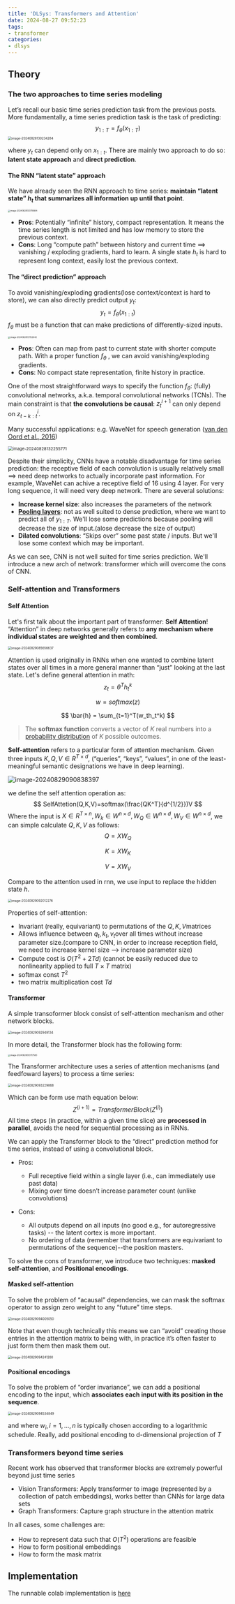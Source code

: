 ```yaml
---
title: 'DLSys: Transformers and Attention'
date: 2024-08-27 09:52:23
tags:
- transformer
categories:
- dlsys
---
```


## Theory

### The two approaches to time series modeling

Let’s recall our basic time series prediction task from the previous posts. More fundamentally, a time series prediction task is the task of predicting:
$$
y_{1:T}=f_\theta(x_{1:T})
$$
<img src="https://cdn.jsdelivr.net/gh/xjh42/oss@main/uPic/image-20240828130234284.png" alt="image-20240828130234284" style="zoom:50%;" />

where $y_t$ can depend only on $x_{1:t}$. There are mainly two approach to do so: **latent state approach** and **direct prediction**.

#### The RNN “latent state” approach

We have already seen the RNN approach to time series: **maintain “latent state” $h_t$ that summarizes all information up until that point**.

<img src="https://cdn.jsdelivr.net/gh/xjh42/oss@main/uPic/image-20240828130718884-20240828130724791.png" alt="image-20240828130718884" style="zoom: 33%;" />

- **Pros**: Potentially “infinite” history, compact representation. It means the time series length is not limited and has low memory to store the previous context.
- **Cons**:  Long “compute path” between history and current time ⟹ vanishing / exploding gradients, hard to learn. A single state $h_t$ is hard to represent long context, easily lost the previous context.

#### The “direct prediction” approach

To avoid vanishing/exploding gradients(lose context/context is hard to store), we can also directly predict output $y_t$:
$$
y_t = f_\theta(x_{1:t})
$$
$f_\theta$ must be a function that can make predictions of differently-sized inputs.

<img src="https://cdn.jsdelivr.net/gh/xjh42/oss@main/uPic/image-20240828131152642.png" alt="image-20240828131152642" style="zoom:33%;" />

- **Pros**:  Often can map from past to current state with shorter compute path. With a proper function $f_\theta$ , we can avoid vanishing/exploding gradients.
- **Cons**: No compact state representation, finite history in practice.

One of the most straightforward ways to specify the function $f_\theta$: (fully) convolutional networks, a.k.a. temporal convolutional networks (TCNs). The main constraint is that **the convolutions be causal**: $z^{i+1}_t$ can only depend on $z^{i}_{t-k:t}$.

Many successful applications: e.g. WaveNet for speech generation ([van den Oord et al., 2016](https://deepmind.google/discover/blog/wavenet-a-generative-model-for-raw-audio/))

<img src="https://cdn.jsdelivr.net/gh/xjh42/oss@main/uPic/image-20240828132255771.png" alt="image-20240828132255771" style="zoom:67%;" />

Despite their simplicity, CNNs have a notable disadvantage for time series prediction: the receptive field of each convolution is usually relatively small ⟹ need deep networks to actually incorporate past information. For example, WaveNet can achive a receptive field of 16 using 4 layer. For very long sequence, it will need very deep network. There are several solutions:

- **Increase kernel size**: also increases the parameters of the network
- [**Pooling layers**](https://medium.com/@abhishekjainindore24/pooling-and-their-types-in-cnn-4a4b8a7a4611): not as well suited to dense prediction, where we want to predict all of $y_{1:T}$. We'll lose some predictions because pooling will decrease the size of input.(alose decrease the size of output)
- **Dilated convolutions**: “Skips over” some past state / inputs. But we'll lose some context which may be important.

As we can see, CNN is not well suited for time series prediction. We'll introduce a new arch of network: transformer which will overcome the cons of CNN.



### Self-attention and Transformers

#### Self Attention

Let's first talk about the important part of transformer: **Self Attention**! “Attention” in deep networks generally refers to **any mechanism where individual states are weighted and then combined**.

<img src="https://cdn.jsdelivr.net/gh/xjh42/oss@main/uPic/image-20240829085656637.png" alt="image-20240829085656637" style="zoom:50%;" />

Attention is used originally in RNNs when one wanted to combine latent states over all times in a more general manner than “just” looking at the last state. Let's define general attention in math:
$$
z_t = \theta^Th_t^k
$$

$$
w = softmax(z)
$$

$$
\bar{h} = \sum_{t=1}^T(w_th_t^k)
$$

> The **softmax function** converts a vector of *K* real numbers into a [probability distribution](https://en.wikipedia.org/wiki/Probability_distribution) of *K* possible outcomes. 

**Self-attention** refers to a particular form of attention mechanism. Given three inputs $K,Q,V \in R^{T \times d}$, (“queries”, “keys”, “values”, in one of the least-meaningful semantic designations we have in deep learning).

<img src="https://cdn.jsdelivr.net/gh/xjh42/oss@main/uPic/image-20240829090838397.png" alt="image-20240829090838397" />

we define the self attention operation as:
$$
SelfAttetion(Q,K,V)=softmax(\frac{QK^T}{d^{1/2}})V
$$
Where the input is $X \in R^{T \times n}, W_k \in W^{n \times d}, W_Q \in W^{n \times d}, W_V \in W^{n \times d}$, we can simple calculate $Q, K, V$ as follows:
$$
Q = XW_Q
$$

$$
K = XW_K
$$

$$
V = XW_V
$$



Compare to the attention used in rnn, we use input to replace the hidden state $h$.

<img src="https://cdn.jsdelivr.net/gh/xjh42/oss@main/uPic/image-20240829092012276.png" alt="image-20240829092012276" style="zoom:50%;" />

Properties of self-attention:

- Invariant (really, equivariant) to permutations of the $Q, K, V$matrices 
- Allows influence between $q_t,k_t, v_t$over all times without increase parameter size.(compare to CNN, in order to increase reception field, we need to increase kernel size --> increase parameter size)
-  Compute cost is $O(T^2 + 2Td)$ (cannot be easily reduced due to nonlinearity applied to full $T \times T$ matrix)
  - softmax const $T^2$
  - two matrix multiplication cost $Td$

#### Transformer

A simple transoformer block consist of  self-attention mechanism and other network blocks.

<img src="https://cdn.jsdelivr.net/gh/xjh42/oss@main/uPic/image-20240829092949134.png" alt="image-20240829092949134" style="zoom:50%;" />

In more detail, the Transformer block has the following form:

<img src="https://cdn.jsdelivr.net/gh/xjh42/oss@main/uPic/image-20240829093117580.png" alt="image-20240829093117580" style="zoom: 33%;" />

The Transformer architecture uses a series of attention mechanisms (and feedfoward layers) to process a time series:

<img src="https://cdn.jsdelivr.net/gh/xjh42/oss@main/uPic/image-20240829093229868.png" alt="image-20240829093229868" style="zoom: 50%;" />

Which can be form use math equation below:
$$
Z^{(i+1)}=TransformerBlock(Z^{(i)})
$$
All time steps (in practice, within a given time slice) are **processed in parallel**, avoids the need for sequential processing as in RNNs.

We can apply the Transformer block to the “direct” prediction method for time series, instead of using a convolutional block.

- Pros:
  - Full receptive field within a single layer (i.e., can immediately use past data) 
  - Mixing over time doesn’t increase parameter count (unlike convolutions)

- Cons:
  - All outputs depend on all inputs (no good e.g., for autoregressive tasks)  -- the latent cortex is more important.
  - No ordering of data (remember that transformers are equivariant to permutations of the sequence)--the position masters.

To solve the cons of transformer, we introduce two techniques: **masked self-attention**, and **Positional encodings**.

#### Masked self-attention

To solve the problem of “acausal” dependencies, we can mask the softmax operator to assign zero weight to any “future” time steps.

<img src="https://cdn.jsdelivr.net/gh/xjh42/oss@main/uPic/image-20240829094005050.png" alt="image-20240829094005050" style="zoom: 50%;" />

Note that even though technically this means we can “avoid” creating those entries in the attention matrix to being with, in practice it’s often faster to just form them then mask them out.

<img src="https://cdn.jsdelivr.net/gh/xjh42/oss@main/uPic/image-20240829094241280.png" alt="image-20240829094241280" style="zoom:50%;" />

#### Positional encodings

To solve the problem of “order invariance”, we can add a positional encoding to the input, which **associates each input with its position in the sequence**.

<img src="https://cdn.jsdelivr.net/gh/xjh42/oss@main/uPic/image-20240829094534849.png" alt="image-20240829094534849" style="zoom:50%;" />

and where $w_i, i = 1,...,n$ is typically chosen according to a logarithmic schedule. Really, add positional encoding to d-dimensional projection of $T$

### Transformers beyond time series

Recent work has observed that transformer blocks are extremely powerful beyond just time series

- Vision Transformers: Apply transformer to image (represented by a collection of patch embeddings), works better than CNNs for large data sets
- Graph Transformers: Capture graph structure in the attention matrix 

In all cases, some challenges are: 

- How to represent data such that $O(T^2)$ operations are feasible 
- How to form positional embeddings 
- How to form the mask matrix

## Implementation

The runnable colab implementation is [here](https://colab.research.google.com/drive/1sSkoJhexTDEgdBahAIm2SeV0Eqc0frj2?usp=sharing)
